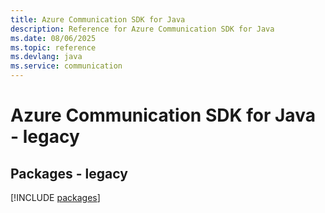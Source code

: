 ```yaml
---
title: Azure Communication SDK for Java
description: Reference for Azure Communication SDK for Java
ms.date: 08/06/2025
ms.topic: reference
ms.devlang: java
ms.service: communication
---
```

# Azure Communication SDK for Java - legacy
## Packages - legacy
[!INCLUDE [packages](communication-index.md)]
